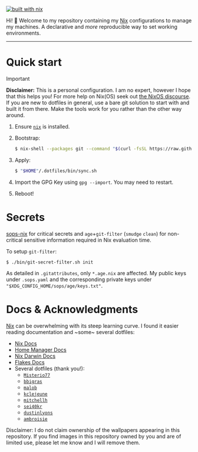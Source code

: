[![built with nix](https://builtwithnix.org/badge.svg)](https://builtwithnix.org)

Hi! 👋 Welcome to my repository containing my [Nix](https://nixos.org/) configurations to manage my machines. A declarative and _more_ reproducible way to set working environments.

----

# Quick start

> [!IMPORTANT]
> **Disclaimer:** This is a personal configuration. I am no expert, however 
> I hope that this helps you! For more help on Nix(OS) seek out [the NixOS discourse](https://discourse.nixos.org).
> If you are new to dotfiles in general, use a bare git solution to start with and built it from there. Make the tools work for you rather than the other way around.

1. Ensure [`nix`](https://nixos.org/manual/nix/stable/installation/installing-binary.html) is installed.

2. Bootstrap:

   ```sh
   $ nix-shell --packages git --command "$(curl -fsSL https://raw.githubusercontent.com/bphenriques/dotfiles/master/bin/bootstrap.sh)"
   ```

3. Apply:
   ```sh
   $ "$HOME"/.dotfiles/bin/sync.sh
   ```

4. Import the GPG Key using `gpg --import`. You may need to restart.
   
5. Reboot!

# Secrets

[sops-nix](https://github.com/Mic92/sops-nix) for critical secrets and `age`+`git-filter` (`smudge` `clean`) for non-critical sensitive information required in Nix evaluation time.

To setup `git-filter`:
```shell
$ ./bin/git-secret-filter.sh init
```

As detailed in `.gitattributes`, only `*.age.nix` are affected. My public keys under `.sops.yaml` and the corresponding private keys under `"$XDG_CONFIG_HOME/sops/age/keys.txt"`.

# Docs & Acknowledgments

[Nix](https://nixos.org/) can be overwhelming with its steep learning curve. I found it easier reading documentation and ~some~ several dotfiles:
- [Nix Docs](https://nixos.org/guides/nix-pills/)
- [Home Manager Docs](https://nix-community.github.io/home-manager)
- [Nix Darwin Docs](https://daiderd.com/nix-darwin/manual/index.html)
- [Flakes Docs](https://nixos.wiki/wiki/Flakes)
- Several dotfiles (thank you!):
    - [`Misterio77`](https://github.com/Misterio77/nix-config) 
    - [`bbigras`](https://github.com/bbigras/nix-config)
    - [`malob`](https://github.com/malob/nixpkgs)
    - [`kclejeune`](https://github.com/kclejeune/system)
    - [`mitchellh`](https://github.com/mitchellh/nixos-config)
    - [`sei40kr`](https://github.com/sei40kr/dotfiles)
    - [`dustinlyons`](https://github.com/dustinlyons/nixos-config)
    - [`ambroisie`](https://git.belanyi.fr/ambroisie/nix-config/)

Disclaimer: I do not claim ownership of the wallpapers appearing in this repository. If you find images in this repository owned by you and are of limited use, please let me know and I will remove them.
